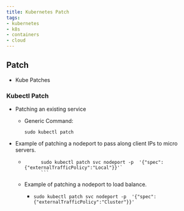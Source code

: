 ```yaml
---
title: Kubernetes Patch
tags:
- kubernetes
- k8s
- containers
- cloud
---
```


## Patch

- Kube Patches

### Kubectl Patch

- Patching an existing service
  - Generic Command:

    ```shell
    sudo kubectl patch
    ```

- Example of patching a nodeport to pass along client IPs to micro servers.

  - ```shell
          sudo kubectl patch svc nodeport -p  '{"spec":{"externalTrafficPolicy":"Local"}}'`
          ```

  - Example of patching a nodeport to load balance.

    - ```shell
      sudo kubectl patch svc nodeport -p  '{"spec":{"externalTrafficPolicy":"Cluster"}}'
      ```
